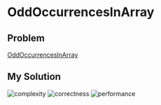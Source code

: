 # OddOccurrencesInArray

## Problem

[OddOccurrencesInArray](https://app.codility.com/programmers/lessons/2-arrays/odd_occurrences_in_array/)

## My Solution

![complexity](https://img.shields.io/badge/Complexity-O(N)-green.svg)
![correctness](https://img.shields.io/badge/Correctness-100%25-brightgreen.svg)
![performance](https://img.shields.io/badge/Performance-100%25-brightgreen.svg)
